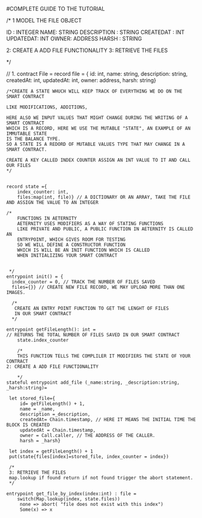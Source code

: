 #COMPLETE GUIDE TO THE TUTORIAL



/* 1 MODEL THE FILE OBJECT

ID : INTEGER
NAME: STRING
DESCRIPTION : STRING
CREATEDAT : INT
UPDATEDAT: INT
OWNER: ADDRESS
HARSH : STRING

2: CREATE A ADD FILE FUNCTIONALITY
3: RETRIEVE THE FILES


*/

// 1.
 contract File = 
    record file = {
        id: int,
        name: string,
        description: string,
        createdAt: int,
        updatedAt: int,
        owner: address,
        harsh: string}

    /*CREATE A STATE WHUCH WILL KEEP TRACK OF EVERYTHING WE DO ON THE SMART CONTRACT

    LIKE MODIFICATIONS, ADDITIONS, 

    HERE ALSO WE INPUT VALUES THAT MIGHT CHANGE DURING THE WRITING OF A SMART CONTRACT
    WHICH IS A RECORD, HERE WE USE THE MUTABLE "STATE", AN EXAMPLE OF AN IMMUTABLE STATE
    IS THE BALANCE TYPE.
    SO A STATE IS A REDORD OF MUTABLE VALUES TYPE THAT MAY CHANGE IN A SMART CONTRACT.

    CREATE A KEY CALLED INDEX COUNTER ASSIGN AN INT VALUE TO IT AND CALL OUR FILES
    */  


    record state ={ 
        index_counter: int,
        files:map(int, file)} // A DICTIONARY OR AN ARRAY, TAKE THE FILE AND ASSIGN THE VALUE TO AN INTEGER

    /*
        FUNCTIONS IN AETERNITY 
        AETERNITY USES MODIFIERS AS A WAY OF STATING FUNCTIONS
        LIKE PRIVATE AND PUBLIC, A PUBLIC FUNCTION IN AETERNITY IS CALLED AN
        ENTRYPOINT, WHICH GIVES ROOM FOR TESTING
        SO WE WILL DEFINE A CONSTRUCTOR FUNCTION 
        WHICH IS WILL BE AN INIT FUNCTION WHICH IS CALLED
        WHEN INITIALIZING YOUR SMART CONTRACT
    
    
     */
    entrypoint init() = {
      index_counter = 0, // TRACK THE NUMBER OF FILES SAVED
      files={}} // CREATE NEW FILE RECORD, WE MAY UPLOAD MORE THAN ONE IMAGES.

      /* 
       CREATE AN ENTRY POINT FUNCTION TO GET THE LENGHT OF FILES
       IN OUR SMART CONTRACT
      */

    entrypoint getFileLength(): int = 
    // RETURNS THE TOTAL NUMBER OF FILES SAVED IN OUR SMART CONTRACT
        state.index_counter

        /*  
        THIS FUNCTION TELLS THE COMPLILER IT MODIFIERS THE STATE OF YOUR CONTRACT
    2: CREATE A ADD FILE FUNCTIONALITY

        */
    stateful entrypoint add_file (_name:string, _description:string, _harsh:string)=

     let stored_file={
         id= getFileLength() + 1,
         name = _name,
         description =_description,
         createdAt= Chain.timestamp, // HERE IT MEANS THE INITIAL TIME THE BLOCK IS CREATED
         updatedAt = Chain.timestamp,
         owner = Call.caller, // THE ADDRESS OF THE CALLER.
         harsh = _harsh}

     let index = getFileLength() + 1
     put(state{files[index]=stored_file, index_counter = index})

     /* 
     3: RETRIEVE THE FILES
     map.lookup if found return if not found trigger the abort statement.
     */

    entrypoint get_file_by_index(index:int) : file =
        switch(Map.lookup(index, state.files))
         none => abort( "file does not exist with this index")
         Some(x) => x 
        







